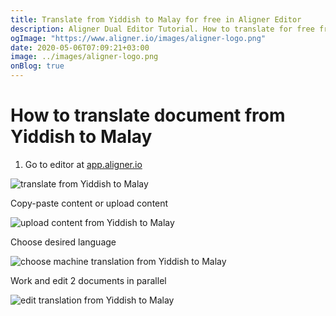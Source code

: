 ```yaml
---
title: Translate from Yiddish to Malay for free in Aligner Editor
description: Aligner Dual Editor Tutorial. How to translate for free from Yiddish to Malay. Aligner is multilingual document management platform. 
ogImage: "https://www.aligner.io/images/aligner-logo.png"
date: 2020-05-06T07:09:21+03:00
image: ../images/aligner-logo.png
onBlog: true
---
```


# How to translate document from Yiddish to Malay

1. Go to editor at [app.aligner.io](https://app.aligner.io "Aligner App web page")

![translate from Yiddish to Malay](../aligner-blank-editor.png "translate from Yiddish to Malay")

Copy-paste content or upload content

![upload content from Yiddish to Malay](../aligner-uploaded-document.png "upload content from Yiddish to Malay")

Choose desired language

![choose machine translation from Yiddish to Malay](../aligner-language-dropdown.png "choose machine translation from Yiddish to Malay")

Work and edit 2 documents in parallel

![edit translation from Yiddish to Malay](../aligner-double-sitded-editor.png "edit translation from Yiddish to Malay")

